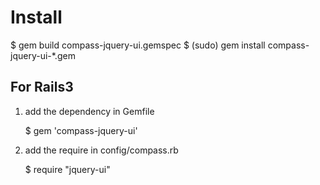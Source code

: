 # Install

  $ gem build compass-jquery-ui.gemspec
  $ (sudo) gem install compass-jquery-ui-*.gem
 

## For Rails3
1. add the dependency in Gemfile

    $ gem 'compass-jquery-ui'
    
2. add the require in config/compass.rb
    
    $ require "jquery-ui"
    